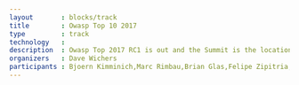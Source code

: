 ```yaml
---
layout       : blocks/track
title        : Owasp Top 10 2017
type         : track
technology   :
description  : Owasp Top 2017 RC1 is out and the Summit is the location to debate it and agree on the final list
organizers   : Dave Wichers
participants : Bjoern Kimminich,Marc Rimbau,Brian Glas,Felipe Zipitria,Mateo Martinez,Scott Treacy,Ade Yoseman Putra,Andrew van der Stock,Josh Grossman
---
```

